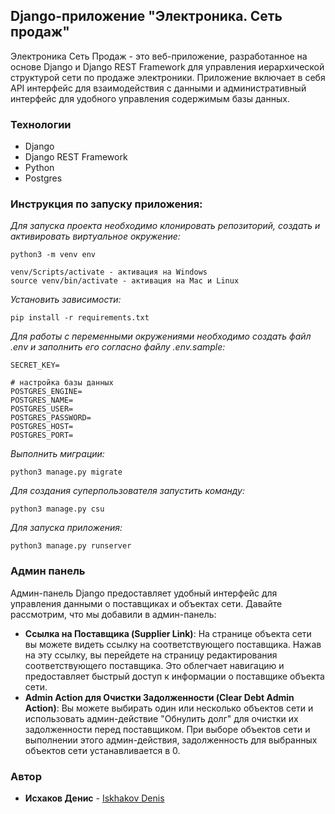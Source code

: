 ## Django-приложение "Электроника. Сеть продаж"

Электроника Сеть Продаж - это веб-приложение, разработанное на основе Django и Django REST Framework для управления
иерархической структурой сети по продаже электроники. Приложение включает в себя API интерфейс для взаимодействия с
данными и административный интерфейс для удобного управления содержимым базы данных.

### Технологии

- Django
- Django REST Framework
- Python
- Postgres

### Инструкция по запуску приложения:

_Для запуска проекта необходимо клонировать репозиторий, создать и активировать виртуальное окружение:_

```
python3 -m venv env

venv/Scripts/activate - активация на Windows
source venv/bin/activate - активация на Mac и Linux
```

_Установить зависимости:_

```
pip install -r requirements.txt
```

_Для работы с переменными окружениями необходимо создать файл .env и заполнить его согласно файлу .env.sample:_

```
SECRET_KEY=

# настройка базы данных
POSTGRES_ENGINE=
POSTGRES_NAME=
POSTGRES_USER=
POSTGRES_PASSWORD=
POSTGRES_HOST=
POSTGRES_PORT=
```

_Выполнить миграции:_

```
python3 manage.py migrate
```

_Для создания суперпользователя запустить команду:_

```
python3 manage.py csu
```

_Для запуска приложения:_

```
python3 manage.py runserver
```

### Админ панель

Админ-панель Django предоставляет удобный интерфейс для управления данными о поставщиках и объектах сети. Давайте
рассмотрим, что мы добавили в админ-панель:

+ **Ссылка на Поставщика (Supplier Link)**: На странице объекта сети вы можете видеть ссылку на соответствующего
  поставщика. Нажав на эту ссылку, вы перейдете на страницу редактирования соответствующего поставщика. Это облегчает
  навигацию и предоставляет быстрый доступ к информации о поставщике объекта сети.
+ **Admin Action для Очистки Задолженности (Clear Debt Admin Action)**: Вы можете выбирать один или несколько объектов сети
  и использовать админ-действие "Обнулить долг" для очистки их задолженности перед поставщиком. При
  выборе объектов сети и выполнении этого админ-действия, задолженность для выбранных объектов сети устанавливается в 0.

### Автор

* **Исхаков Денис** - [Iskhakov Denis](https://github.com/denimani)